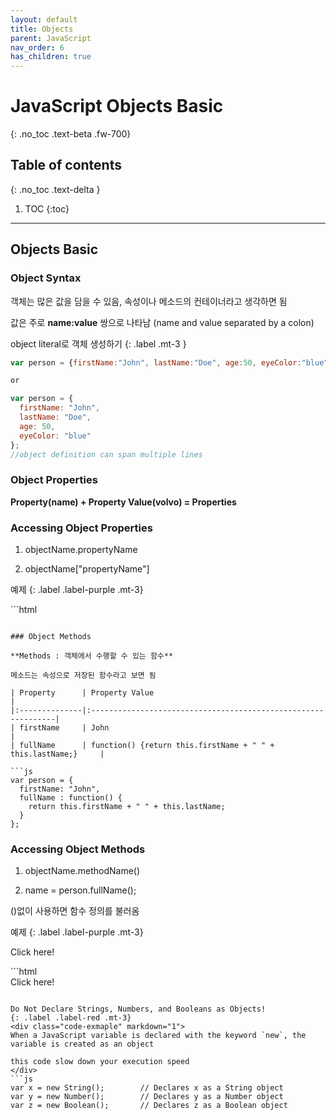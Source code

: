 ```yaml
---
layout: default
title: Objects
parent: JavaScript
nav_order: 6
has_children: true
---
```


# JavaScript Objects Basic 
{: .no_toc .text-beta .fw-700}

## Table of contents
{: .no_toc .text-delta }

1. TOC
{:toc}

---

## Objects Basic 

### Object Syntax

객체는 많은 값을 담을 수 있음, 속성이나 메소드의 컨테이너라고 생각하면 됨

값은 주로 **name:value** 쌍으로 나타남 (name and value separated by a colon)

object literal로 객체 생성하기
{: .label .mt-3 }
```js
var person = {firstName:"John", lastName:"Doe", age:50, eyeColor:"blue"};

or

var person = {
  firstName: "John",
  lastName: "Doe",
  age: 50,
  eyeColor: "blue"
};
//object definition can span multiple lines
```

### Object Properties

**Property(name) + Property Value(volvo) = Properties**

### Accessing Object Properties

1. objectName.propertyName

2. objectName["propertyName"]

예제
{: .label .label-purple .mt-3}
<div class="code-example" markdown="1">
<div id="a"></div>
<div id="b"></div>

<script>
var person = {
  firstName: "John",
  lastName : "Doe",
  id     :  5566
};

document.getElementById("a").innerHTML = person.firstName
document.getElementById("b").innerHTML = person["lastName"]
</script>
</div>
```html
<div id="a"></div>
<div id="b"></div>

<script>
var person = {
  firstName: "John",
  lastName : "Doe",
  id     :  5566
};

document.getElementById("a").innerHTML = person.firstName
document.getElementById("b").innerHTML = person["lastName"]
</script>
```

### Object Methods

**Methods : 객체에서 수행할 수 있는 함수**

메소드는 속성으로 저장된 함수라고 보면 됨

| Property      | Property Value                                                |
|:--------------|:--------------------------------------------------------------|
| firstName     | John                                                          |
| fullName      | function() {return this.firstName + " " + this.lastName;}     |

```js
var person = {
  firstName: "John",
  fullName : function() {
    return this.firstName + " " + this.lastName;
  }
};
```

### Accessing Object Methods

1. objectName.methodName()

2. name = person.fullName();

()없이 사용하면 함수 정의를 불러옴

예제
{: .label .label-purple .mt-3}
<div class="code-example" markdown="1">
<div id="a" onclick="change()">Click here!</div>
<script>
var person = {
  firstName: "Kwon",
  lastName: "Grace",
  fullName : function() {
    return this.firstName + " " + this.lastName;
  }
};

function change(){
    document.getElementById("a").innerHTML = person.fullName()
}
</script>
</div>
```html
<div id="a" onclick="change()">Click here!</div>
<script>
var person = {
  firstName: "Kwon",
  lastName: "Grace",
  fullName : function() {
    return this.firstName + " " + this.lastName;
  }
};

function change(){
    document.getElementById("a").innerHTML = person.fullName()
}
</script>
```

Do Not Declare Strings, Numbers, and Booleans as Objects!
{: .label .label-red .mt-3}
<div class="code-exmaple" markdown="1">
When a JavaScript variable is declared with the keyword `new`, the variable is created as an object

this code slow down your execution speed
</div>
```js
var x = new String();        // Declares x as a String object
var y = new Number();        // Declares y as a Number object
var z = new Boolean();       // Declares z as a Boolean object
```
 